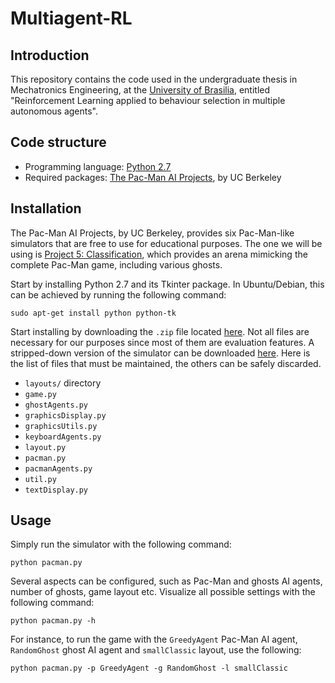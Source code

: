 # Multiagent-RL
## Introduction
This repository contains the code used in the undergraduate thesis in Mechatronics Engineering, at the
[University of Brasilia](http://www.unb.br), entitled "Reinforcement Learning applied to behaviour selection in multiple
autonomous agents".

## Code structure
* Programming language: [Python 2.7](http://www.python.org)
* Required packages: [The Pac-Man AI Projects](http://ai.berkeley.edu/project_overview.html), by UC Berkeley

## Installation
The Pac-Man AI Projects, by UC Berkeley, provides six Pac-Man-like simulators that are free to use for educational
purposes. The one we will be using is [Project 5: Classification](http://ai.berkeley.edu/classification.html), which
provides an arena mimicking the complete Pac-Man game, including various ghosts.

Start by installing Python 2.7 and its Tkinter package. In Ubuntu/Debian, this can be achieved by running the following
command:

`sudo apt-get install python python-tk`

Start installing by downloading the `.zip` file located [here](http://ai.berkeley.edu/classification.html). Not all
files are necessary for our purposes since most of them are evaluation features. A stripped-down version of the
simulator can be downloaded [here](https://mega.co.nz/#!otcGnJAb!IZ6MLmS2fMwu2MPyGWKCGhJMRul4SgiPelk08wEjOP4). Here is
the list of files that must be maintained, the others can be safely discarded.

* `layouts/` directory
* `game.py`
* `ghostAgents.py`
* `graphicsDisplay.py`
* `graphicsUtils.py`
* `keyboardAgents.py`
* `layout.py`
* `pacman.py`
* `pacmanAgents.py`
* `util.py`
* `textDisplay.py`

## Usage
Simply run the simulator with the following command:

`python pacman.py`

Several aspects can be configured, such as Pac-Man and ghosts AI agents, number of ghosts, game layout etc. Visualize
all possible settings with the following command:

`python pacman.py -h`

For instance, to run the game with the `GreedyAgent` Pac-Man AI agent, `RandomGhost` ghost AI agent and `smallClassic`
layout, use the following:

`python pacman.py -p GreedyAgent -g RandomGhost -l smallClassic`